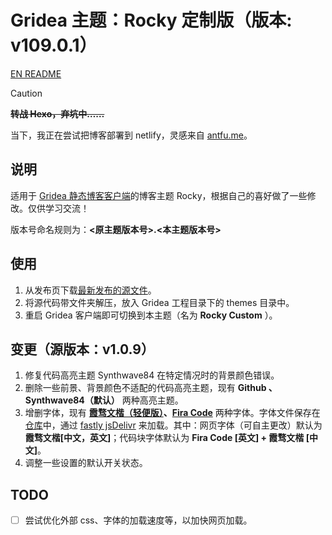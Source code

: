 # Gridea 主题：Rocky 定制版（版本: v109.0.1）

[EN README](README_EN.md)

> [!CAUTION]
>
> ~~**转战 Hexo，弃坑中……**~~ 
>
> 当下，我正在尝试把博客部署到 netlify，灵感来自  [antfu.me](https://antfu.me)。

## 说明

适用于 [Gridea 静态博客客户端](https://github.com/getgridea/gridea)的博客主题 Rocky，根据自己的喜好做了一些修改。仅供学习交流！

版本号命名规则为：**<原主题版本号>.<本主题版本号>**

## 使用

1. 从发布页下载[最新发布的源文件](../../releases)。
2. 将源代码带文件夹解压，放入 Gridea 工程目录下的 themes 目录中。
3. 重启 Gridea 客户端即可切换到本主题（名为 **Rocky Custom** ）。

## 变更（源版本：v1.0.9）

1. 修复代码高亮主题 Synthwave84 在特定情况时的背景颜色错误。
2. 删除一些前景、背景颜色不适配的代码高亮主题，现有 **Github 、Synthwave84（默认）** 两种高亮主题。
3. 增删字体，现有 **[霞骛文楷（轻便版）](https://github.com/lxgw/LxgwWenKai-Lite)、[Fira Code](https://github.com/tonsky/FiraCode)** 两种字体。字体文件保存在[仓库](../../../lyana-nullptr.github.io/tree/main/fonts)中，通过 [fastly jsDelivr](https://fastly.jsdelivr.net) 来加载。其中：网页字体（可自主更改）默认为**霞骛文楷[中文，英文]**；代码块字体默认为 **Fira Code [英文] + 霞骛文楷 [中文]**。
4. 调整一些设置的默认开关状态。

## TODO

- [ ] 尝试优化外部 css、字体的加载速度等，以加快网页加载。
